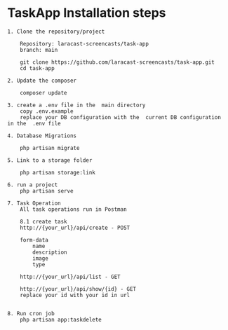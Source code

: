 TaskApp Installation steps
==============================

	1. Clone the repository/project
	
		Repository: laracast-screencasts/task-app
		branch: main
		
		git clone https://github.com/laracast-screencasts/task-app.git
  	    cd task-app

	2. Update the composer
	
		composer update

    3. create a .env file in the  main directory
        copy .env.example 
        replace your DB configuration with the  current DB configuration in the  .env file

    4. Database Migrations
	
    	php artisan migrate
		
	5. Link to a storage folder
	
		php artisan storage:link
		
	6. run a project
        php artisan serve 
    
    7. Task Operation
        All task operations run in Postman

        8.1 create task
        http://{your_url}/api/create - POST

        form-data
            name
            description
            image
            type

        http://{your_url}/api/list - GET

        http://{your_url}/api/show/{id} - GET
        replace your id with your id in url


    8. Run cron job 
        php artisan app:taskdelete   
